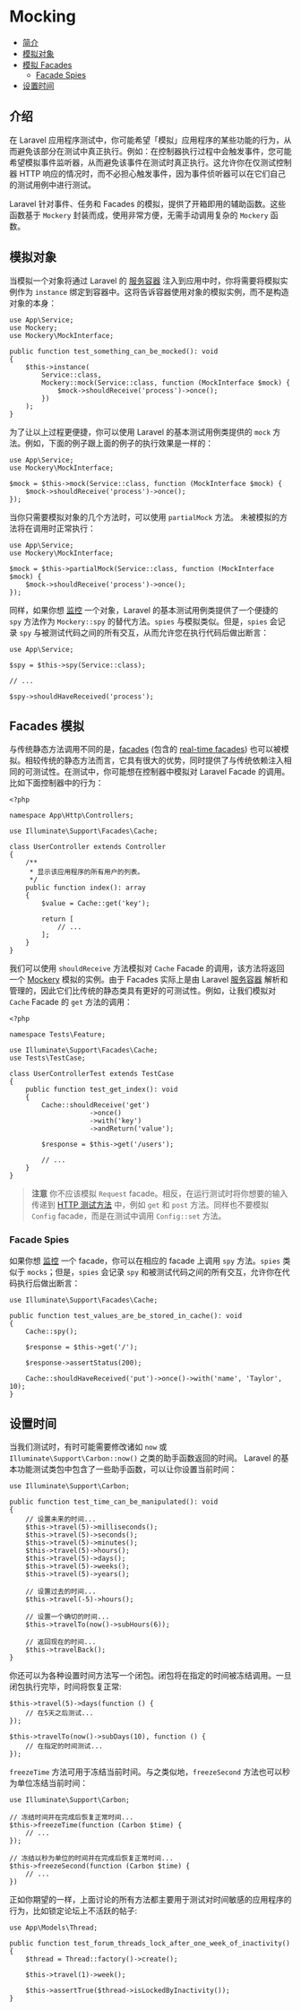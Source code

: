 # Mocking

- [简介](#introduction)
- [模拟对象](#mocking-objects)
- [模拟 Facades](#mocking-facades)
    - [Facade Spies](#facade-spies)
- [设置时间](#interacting-with-time)

<a name="introduction"></a>
## 介绍

在 Laravel 应用程序测试中，你可能希望「模拟」应用程序的某些功能的行为，从而避免该部分在测试中真正执行。例如：在控制器执行过程中会触发事件，您可能希望模拟事件监听器，从而避免该事件在测试时真正执行。这允许你在仅测试控制器 HTTP 响应的情况时，而不必担心触发事件，因为事件侦听器可以在它们自己的测试用例中进行测试。

Laravel 针对事件、任务和 Facades 的模拟，提供了开箱即用的辅助函数。这些函数基于 `Mockery` 封装而成，使用非常方便，无需手动调用复杂的 `Mockery` 函数。

<a name="mocking-objects"></a>
## 模拟对象

当模拟一个对象将通过 Laravel 的 [服务容器](/docs/laravel/10.x/container) 注入到应用中时，你将需要将模拟实例作为 `instance` 绑定到容器中。这将告诉容器使用对象的模拟实例，而不是构造对象的本身：

    use App\Service;
    use Mockery;
    use Mockery\MockInterface;

    public function test_something_can_be_mocked(): void
    {
        $this->instance(
            Service::class,
            Mockery::mock(Service::class, function (MockInterface $mock) {
                $mock->shouldReceive('process')->once();
            })
        );
    }

为了让以上过程更便捷，你可以使用 Laravel 的基本测试用例类提供的 `mock` 方法。例如，下面的例子跟上面的例子的执行效果是一样的：

    use App\Service;
    use Mockery\MockInterface;

    $mock = $this->mock(Service::class, function (MockInterface $mock) {
        $mock->shouldReceive('process')->once();
    });



当你只需要模拟对象的几个方法时，可以使用 `partialMock` 方法。 未被模拟的方法将在调用时正常执行：

    use App\Service;
    use Mockery\MockInterface;

    $mock = $this->partialMock(Service::class, function (MockInterface $mock) {
        $mock->shouldReceive('process')->once();
    });

同样，如果你想 [监控](http://docs.mockery.io/en/latest/reference/spies.html) 一个对象，Laravel 的基本测试用例类提供了一个便捷的 `spy` 方法作为 `Mockery::spy` 的替代方法。`spies` 与模拟类似。但是，`spies` 会记录 `spy` 与被测试代码之间的所有交互，从而允许您在执行代码后做出断言：

    use App\Service;

    $spy = $this->spy(Service::class);

    // ...

    $spy->shouldHaveReceived('process');

<a name="mocking-facades"></a>
## Facades 模拟

与传统静态方法调用不同的是，[facades](/docs/laravel/10.x/facades) (包含的 [real-time facades](/docs/laravel/10.x/facades#real-time-facades)) 也可以被模拟。相较传统的静态方法而言，它具有很大的优势，同时提供了与传统依赖注入相同的可测试性。在测试中，你可能想在控制器中模拟对 Laravel Facade 的调用。比如下面控制器中的行为：

    <?php

    namespace App\Http\Controllers;

    use Illuminate\Support\Facades\Cache;

    class UserController extends Controller
    {
        /**
         * 显示该应用程序的所有用户的列表。
         */
        public function index(): array
        {
            $value = Cache::get('key');

            return [
                // ...
            ];
        }
    }

我们可以使用 `shouldReceive` 方法模拟对 `Cache` Facade 的调用，该方法将返回一个 [Mockery](https://github.com/padraic/mockery) 模拟的实例。由于 Facades 实际上是由 Laravel [服务容器](/docs/laravel/10.x/container) 解析和管理的，因此它们比传统的静态类具有更好的可测试性。例如，让我们模拟对 `Cache` Facade 的 `get` 方法的调用：

    <?php

    namespace Tests\Feature;

    use Illuminate\Support\Facades\Cache;
    use Tests\TestCase;

    class UserControllerTest extends TestCase
    {
        public function test_get_index(): void
        {
            Cache::shouldReceive('get')
                        ->once()
                        ->with('key')
                        ->andReturn('value');

            $response = $this->get('/users');

            // ...
        }
    }

> **注意**
> 你不应该模拟 `Request` facade。相反，在运行测试时将你想要的输入传递到 [HTTP 测试方法](/docs/laravel/10.x/http-tests) 中，例如 `get` 和 `post` 方法。同样也不要模拟 `Config` facade，而是在测试中调用 `Config::set` 方法。


<a name="facade-spies"></a>
### Facade Spies

如果你想 [监控](http://docs.mockery.io/en/latest/reference/spies.html) 一个 facade，你可以在相应的 facade 上调用 `spy` 方法。`spies` 类似于 `mocks`；但是，`spies` 会记录 `spy` 和被测试代码之间的所有交互，允许你在代码执行后做出断言：

    use Illuminate\Support\Facades\Cache;

    public function test_values_are_be_stored_in_cache(): void
    {
        Cache::spy();

        $response = $this->get('/');

        $response->assertStatus(200);

        Cache::shouldHaveReceived('put')->once()->with('name', 'Taylor', 10);
    }

<a name="interacting-with-time"></a>
## 设置时间

当我们测试时，有时可能需要修改诸如 `now` 或 `Illuminate\Support\Carbon::now()` 之类的助手函数返回的时间。 Laravel 的基本功能测试类包中包含了一些助手函数，可以让你设置当前时间：

    use Illuminate\Support\Carbon;

    public function test_time_can_be_manipulated(): void
    {
        // 设置未来的时间...
        $this->travel(5)->milliseconds();
        $this->travel(5)->seconds();
        $this->travel(5)->minutes();
        $this->travel(5)->hours();
        $this->travel(5)->days();
        $this->travel(5)->weeks();
        $this->travel(5)->years();

        // 设置过去的时间...
        $this->travel(-5)->hours();

        // 设置一个确切的时间...
        $this->travelTo(now()->subHours(6));

        // 返回现在的时间...
        $this->travelBack();
    }

你还可以为各种设置时间方法写一个闭包。闭包将在指定的时间被冻结调用。一旦闭包执行完毕，时间将恢复正常:

    $this->travel(5)->days(function () {
        // 在5天之后测试...
    });
    
    $this->travelTo(now()->subDays(10), function () {
        // 在指定的时间测试...
    });



`freezeTime` 方法可用于冻结当前时间。与之类似地，`freezeSecond` 方法也可以秒为单位冻结当前时间：

    use Illuminate\Support\Carbon;

    // 冻结时间并在完成后恢复正常时间...
    $this->freezeTime(function (Carbon $time) {
        // ...
    });

    // 冻结以秒为单位的时间并在完成后恢复正常时间...
    $this->freezeSecond(function (Carbon $time) {
        // ...
    })

正如你期望的一样，上面讨论的所有方法都主要用于测试对时间敏感的应用程序的行为，比如锁定论坛上不活跃的帖子:

    use App\Models\Thread;
    
    public function test_forum_threads_lock_after_one_week_of_inactivity()
    {
        $thread = Thread::factory()->create();
        
        $this->travel(1)->week();
        
        $this->assertTrue($thread->isLockedByInactivity());
    }
